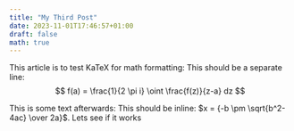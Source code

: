 ```yaml
---
title: "My Third Post"
date: 2023-11-01T17:46:57+01:00
draft: false
math: true
---
```


This article is to test KaTeX for math formatting:
This should be a separate line:
$$ f(a) = \frac{1}{2 \pi i} \oint \frac{f(z)}{z-a} dz $$

This is some text afterwards:
This should be inline: $x = {-b \pm \sqrt{b^2-4ac} \over 2a}$. Lets see if it works
